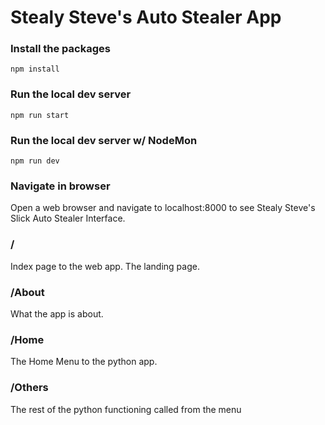 # Stealy Steve's Auto Stealer App

### Install the packages
```
npm install
```
### Run the local dev server
```
npm run start
```
### Run the local dev server w/ NodeMon
```
npm run dev
```

### Navigate in browser
Open a web browser and navigate to localhost:8000 to see Stealy Steve's Slick Auto Stealer Interface.


### /
  Index page to the web app. The landing page.

### /About
  What the app is about.

### /Home
  The Home Menu to the python app.

### /Others
  The rest of the python functioning called from the menu
